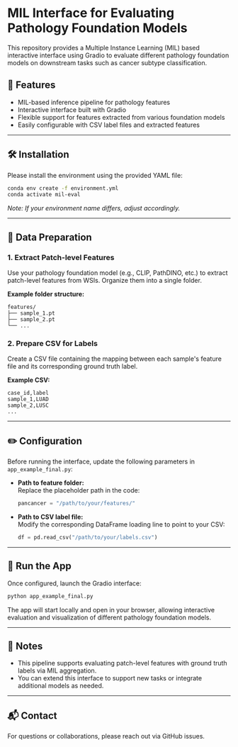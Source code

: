 # MIL Interface for Evaluating Pathology Foundation Models

This repository provides a Multiple Instance Learning (MIL) based interactive interface using Gradio to evaluate different pathology foundation models on downstream tasks such as cancer subtype classification.

## 🔧 Features

- MIL-based inference pipeline for pathology features
- Interactive interface built with Gradio
- Flexible support for features extracted from various foundation models
- Easily configurable with CSV label files and extracted features

---

## 🛠️ Installation

Please install the environment using the provided YAML file:

```bash
conda env create -f environment.yml
conda activate mil-eval
```

*Note: If your environment name differs, adjust accordingly.*

---

## 📁 Data Preparation

### 1. Extract Patch-level Features

Use your pathology foundation model (e.g., CLIP, PathDINO, etc.) to extract patch-level features from WSIs. Organize them into a single folder.

**Example folder structure:**

```
features/
├── sample_1.pt
├── sample_2.pt
└── ...
```

### 2. Prepare CSV for Labels

Create a CSV file containing the mapping between each sample's feature file and its corresponding ground truth label.

**Example CSV:**

```csv
case_id,label
sample_1,LUAD
sample_2,LUSC
...
```

---

## ✏️ Configuration

Before running the interface, update the following parameters in `app_example_final.py`:

- **Path to feature folder:**  
  Replace the placeholder path in the code:
  ```python
  pancancer = "/path/to/your/features/"
  ```

- **Path to CSV label file:**  
  Modify the corresponding DataFrame loading line to point to your CSV:
  ```python
  df = pd.read_csv("/path/to/your/labels.csv")
  ```

---

## 🚀 Run the App

Once configured, launch the Gradio interface:

```bash
python app_example_final.py
```

The app will start locally and open in your browser, allowing interactive evaluation and visualization of different pathology foundation models.

---

## 📌 Notes

- This pipeline supports evaluating patch-level features with ground truth labels via MIL aggregation.
- You can extend this interface to support new tasks or integrate additional models as needed.

---

## 📬 Contact

For questions or collaborations, please reach out via GitHub issues.

